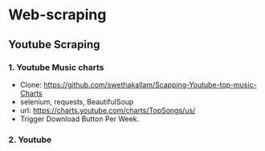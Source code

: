 # Web-scraping

## Youtube Scraping
### 1. Youtube Music charts
- Clone: https://github.com/swethakallam/Scapping-Youtube-top-music-Charts
- selenium, requests, BeautifulSoup
- url: https://charts.youtube.com/charts/TopSongs/us/
- Trigger Download Button Per Week.



### 2. Youtube
